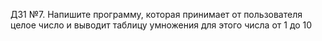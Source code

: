 ДЗ1
№7. Напишите программу, которая принимает от пользователя целое число и выводит таблицу умножения для этого числа от 1 до 10